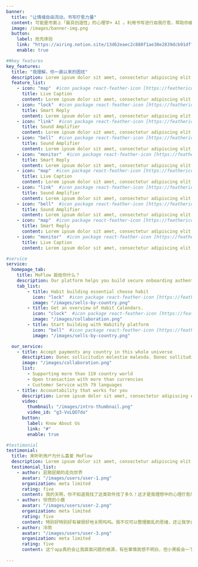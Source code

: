 ```yaml
---
banner:
  title: "让情绪自由流动，书写疗愈力量"
  content: 可能是市面上「最具创造性」的心理学+ AI 。利用书写进行自我疗愈，帮助你缓解情绪，滋养心灵，在这里变得更好。
  image: /images/banner-img.png
  button:
    label: 抢先体验
    link: "https://airing.notion.site/13d62eaec2c880f1ae38e2839dcb91df?pvs=105"
    enable: true

##key features
key_features:
  title: "我理解，你一直以来的困扰"
  description: Lorem ipsum dolor sit amet, consectetur adipiscing elit. Morbi egestas Werat viverra id et aliquet. vulputate egestas sollicitudin.
  feature_list:
    - icon: "map"  #icon package react-feather-icon [https://feathericons.com/]
      title: Live Caption
      content: Lorem ipsum dolor sit amet, consectetur adipiscing elit.
    - icon: "lock"  #icon package react-feather-icon [https://feathericons.com/]
      title: Smart Reply
      content: Lorem ipsum dolor sit amet, consectetur adipiscing elit.
    - icon: "link"  #icon package react-feather-icon [https://feathericons.com/]
      title: Sound Amplifier
      content: Lorem ipsum dolor sit amet, consectetur adipiscing elit.
    - icon: "bell"  #icon package react-feather-icon [https://feathericons.com/]
      title: Sound Amplifier
      content: Lorem ipsum dolor sit amet, consectetur adipiscing elit.
    - icon: "monitor"  #icon package react-feather-icon [https://feathericons.com/]
      title: Smart Reply
      content: Lorem ipsum dolor sit amet, consectetur adipiscing elit.
    - icon: "map"  #icon package react-feather-icon [https://feathericons.com/]
      title: Live Caption
      content: Lorem ipsum dolor sit amet, consectetur adipiscing elit.
    - icon: "link"  #icon package react-feather-icon [https://feathericons.com/]
      title: Sound Amplifier
      content: Lorem ipsum dolor sit amet, consectetur adipiscing elit.
    - icon: "bell"  #icon package react-feather-icon [https://feathericons.com/]
      title: Sound Amplifier
      content: Lorem ipsum dolor sit amet, consectetur adipiscing elit.
    - icon: "map"  #icon package react-feather-icon [https://feathericons.com/]
      title: Smart Reply
      content: Lorem ipsum dolor sit amet, consectetur adipiscing elit.
    - icon: "monitor"  #icon package react-feather-icon [https://feathericons.com/]
      title: Live Caption
      content: Lorem ipsum dolor sit amet, consectetur adipiscing elit.

#service
service:
  homepage_tab:
    title: MoFlow 能给你什么？
    description: Our platform helps you build secure onboarding authentication experiences that retain and engage your users. We build the infrastructure, you can.
    tab_list:
        - title: Habit building essential choose habit
          icon: "lock"  #icon package react-feather-icon [https://feathericons.com/]
          image: "/images/sells-by-country.png"
        - title: Get an overview of Habit Calendars.
          icon: "clock"  #icon package react-feather-icon [https://feathericons.com/]
          image: "/images/collaboration.png"
        - title: Start building with Habitify platform
          icon: "bell"  #icon package react-feather-icon [https://feathericons.com/]
          image: "/images/sells-by-country.png"

  our_service:
    - title: Accept payments any country in this whole universe
      desctiption: Donec sollicitudin molestie malesda. Donec sollitudin molestie malesuada. Mauris pellentesque nec, egestas non nisi. Cras ultricies ligula sed
      image: "/images/collaboration.png"
      list:
        - Supporting more than 119 country world
        - Open transaction with more than currencies
        - Customer Service with 79 languages
    - title: Accountability that works for you
      description: Lorem ipsum dolor sit amet, consectetur adipiscing elit. Morbi egestas Werat viverra id et aliquet. vulputate egestas sollicitudin.
      video:
        thumbnail: "/images/intro-thumbnail.png"
        video_id: "g3-VxLQO7do"
      button:
        label: Know About Us
        link: "#"
        enable: true

#testimonial
testimonial:
  title: 来听听用户为什么喜爱 MoFlow
  description: Lorem ipsum dolor sit amet, consectetur adipiscing elit. Morbi egestas Werat viverra id et aliquet. vulputate egestas sollicitudin.
  testimonial_list:
    - author: 屁颠屁颠的走向世界
      avatar: "/images/users/user-1.png"
      organization: meta limited
      rating: five 
      content: 我的天啊，你不知道我找了这类软件找了多久！这才是我理想中的心理疗愈产品，姐妹们给我用用用用！
    - author: 惊慌的小鹿
      avatar: "/images/users/user-2.png"
      organization: meta limited
      rating: five
      content: 特别好特别好有被很好地关照呜呜。我不仅可以整理散乱的思绪，还让我学会了自我反思和自爱。书写变成了我每日最期待的疗愈时光。
    - author: 冷雨
      avatar: "/images/users/user-3.png"
      organization: meta limited
      rating: five
      content: 这个app真的会让我直面问题的根源，有些事情我想不明白，但小黑板会一下子点到问题的关键，才发现是我一直逃避的事情。
 
---
```

